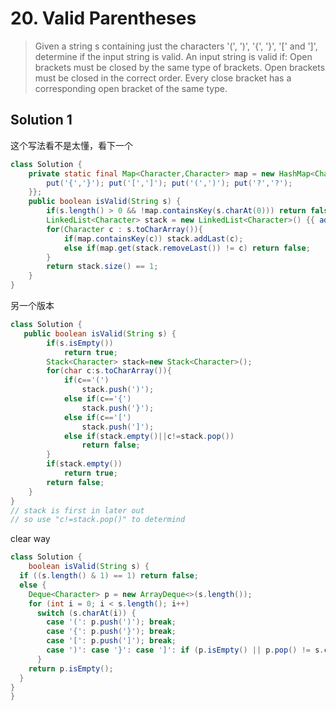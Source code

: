 # 20. Valid Parentheses

>Given a string s containing just the characters '(', ')', '{', '}', '[' and ']', determine if the input string is valid.
An input string is valid if:
Open brackets must be closed by the same type of brackets.
Open brackets must be closed in the correct order.
Every close bracket has a corresponding open bracket of the same type.

## Solution 1
这个写法看不是太懂，看下一个
```java
class Solution {
    private static final Map<Character,Character> map = new HashMap<Character,Character>(){{
        put('{','}'); put('[',']'); put('(',')'); put('?','?');
    }};
    public boolean isValid(String s) {
        if(s.length() > 0 && !map.containsKey(s.charAt(0))) return false;
        LinkedList<Character> stack = new LinkedList<Character>() {{ add('?'); }};
        for(Character c : s.toCharArray()){
            if(map.containsKey(c)) stack.addLast(c);
            else if(map.get(stack.removeLast()) != c) return false;
        }
        return stack.size() == 1;
    }
}

```

另一个版本
```java
class Solution {
   public boolean isValid(String s) {
        if(s.isEmpty())
            return true;
        Stack<Character> stack=new Stack<Character>();
        for(char c:s.toCharArray()){
            if(c=='(')
                stack.push(')');
            else if(c=='{')
                stack.push('}');
            else if(c=='[')
                stack.push(']');
            else if(stack.empty()||c!=stack.pop())
                return false;
        }
        if(stack.empty())
            return true;
        return false;
    }
}
// stack is first in later out
// so use "c!=stack.pop()" to determind

```

clear way
```java
class Solution {
    boolean isValid(String s) {
  if ((s.length() & 1) == 1) return false;
  else {
    Deque<Character> p = new ArrayDeque<>(s.length());
    for (int i = 0; i < s.length(); i++)
      switch (s.charAt(i)) {
        case '(': p.push(')'); break;
        case '{': p.push('}'); break;
        case '[': p.push(']'); break;
        case ')': case '}': case ']': if (p.isEmpty() || p.pop() != s.charAt(i)) return false;
      }
    return p.isEmpty();
  }
}
}
```